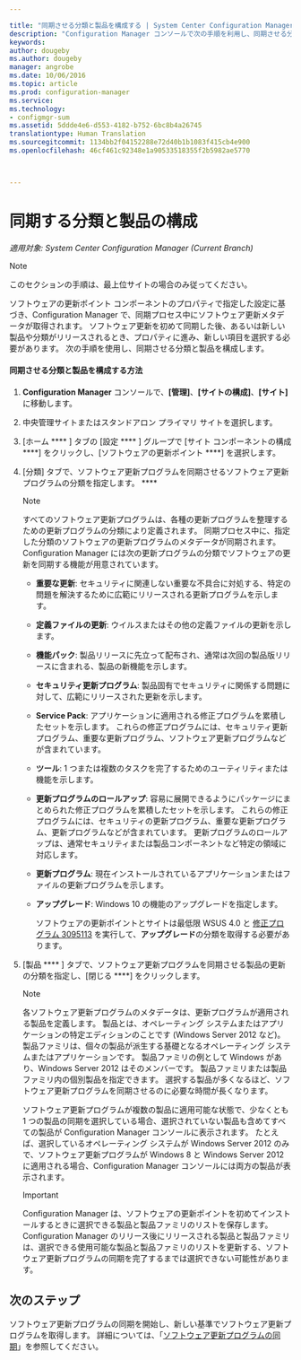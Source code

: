 ```yaml
---

title: "同期させる分類と製品を構成する | System Center Configuration Manager"
description: "Configuration Manager コンソールで次の手順を利用し、同期させる分類と製品を構成します。"
keywords: 
author: dougeby
ms.author: dougeby
manager: angrobe
ms.date: 10/06/2016
ms.topic: article
ms.prod: configuration-manager
ms.service: 
ms.technology:
- configmgr-sum
ms.assetid: 5ddde4e6-d553-4182-b752-6bc8b4a26745
translationtype: Human Translation
ms.sourcegitcommit: 1134bb2f04152288e72d40b1b1083f415cb4e900
ms.openlocfilehash: 46cf461c92348e1a90533518355f2b5982ae5770



---
```

#  <a name="configure-classifications-and-products-to-synchronize"></a>同期する分類と製品の構成  

*適用対象: System Center Configuration Manager (Current Branch)*


> [!NOTE]  
>  このセクションの手順は、最上位サイトの場合のみ従ってください。  

 ソフトウェアの更新ポイント コンポーネントのプロパティで指定した設定に基づき、Configuration Manager で、同期プロセス中にソフトウェア更新メタデータが取得されます。 ソフトウェア更新を初めて同期した後、あるいは新しい製品や分類がリリースされるとき、プロパティに進み、新しい項目を選択する必要があります。 次の手順を使用し、同期させる分類と製品を構成します。  

#### <a name="to-configure-classifications-and-products-to-synchronize"></a>同期させる分類と製品を構成する方法  

1.  **Configuration Manager** コンソールで、**[管理]**、**[サイトの構成]**、**[サイト]** に移動します。

2. 中央管理サイトまたはスタンドアロン プライマリ サイトを選択します。  

3.  [ホーム **** ] タブの [設定 **** ] グループで [サイト コンポーネントの構成 ****] をクリックし、[ソフトウェアの更新ポイント ****] を選択します。

4.  [分類] タブで、ソフトウェア更新プログラムを同期させるソフトウェア更新プログラムの分類を指定します。 ****  

    > [!NOTE]  
    >  すべてのソフトウェア更新プログラムは、各種の更新プログラムを整理するための更新プログラムの分類により定義されます。 同期プロセス中に、指定した分類のソフトウェアの更新プログラムのメタデータが同期されます。 Configuration Manager には次の更新プログラムの分類でソフトウェアの更新を同期する機能が用意されています。  
    >   
    > - **重要な更新**: セキュリティに関連しない重要な不具合に対処する、特定の問題を解決するために広範にリリースされる更新プログラムを示します。  
    > - **定義ファイルの更新**: ウイルスまたはその他の定義ファイルの更新を示します。  
    > - **機能パック**: 製品リリースに先立って配布され、通常は次回の製品版リリースに含まれる、製品の新機能を示します。  
    > - **セキュリティ更新プログラム**: 製品固有でセキュリティに関係する問題に対して、広範にリリースされた更新を示します。  
    > - **Service Pack**: アプリケーションに適用される修正プログラムを累積したセットを示します。 これらの修正プログラムには、セキュリティ更新プログラム、重要な更新プログラム、ソフトウェア更新プログラムなどが含まれています。  
    > - **ツール**: 1 つまたは複数のタスクを完了するためのユーティリティまたは機能を示します。  
    > - **更新プログラムのロールアップ**: 容易に展開できるようにパッケージにまとめられた修正プログラムを累積したセットを示します。 これらの修正プログラムには、セキュリティの更新プログラム、重要な更新プログラム、更新プログラムなどが含まれています。 更新プログラムのロールアップは、通常セキュリティまたは製品コンポーネントなど特定の領域に対応します。  
    > - **更新プログラム**: 現在インストールされているアプリケーションまたはファイルの更新プログラムを示します。  
    > - **アップグレード**: Windows 10 の機能のアップグレードを指定します。  
    >   
    >      ソフトウェアの更新ポイントとサイトは最低限 WSUS 4.0 と [修正プログラム 3095113](https://support.microsoft.com/kb/3095113) を実行して、**アップグレード**の分類を取得する必要があります。  

5.  [製品 **** ] タブで、ソフトウェア更新プログラムを同期させる製品の更新の分類を指定し、[閉じる ****] をクリックします。  

    > [!NOTE]  
    >  各ソフトウェア更新プログラムのメタデータは、更新プログラムが適用される製品を定義します。 製品とは、オペレーティング システムまたはアプリケーションの特定エディションのことです (Windows Server 2012 など)。 製品ファミリは、個々の製品が派生する基礎となるオペレーティング システムまたはアプリケーションです。 製品ファミリの例として Windows があり、Windows Server 2012 はそのメンバーです。 製品ファミリまたは製品ファミリ内の個別製品を指定できます。 選択する製品が多くなるほど、ソフトウェア更新プログラムを同期させるのに必要な時間が長くなります。  
    >   
    >  ソフトウェア更新プログラムが複数の製品に適用可能な状態で、少なくとも 1 つの製品の同期を選択している場合、選択されていない製品も含めてすべての製品が Configuration Manager コンソールに表示されます。 たとえば、選択しているオペレーティング システムが Windows Server 2012 のみで、ソフトウェア更新プログラムが Windows 8 と Windows Server 2012 に適用される場合、Configuration Manager コンソールには両方の製品が表示されます。  

    > [!IMPORTANT]  
    >  Configuration Manager は、ソフトウェアの更新ポイントを初めてインストールするときに選択できる製品と製品ファミリのリストを保存します。 Configuration Manager のリリース後にリリースされる製品と製品ファミリは、選択できる使用可能な製品と製品ファミリのリストを更新する、ソフトウェア更新プログラムの同期を完了するまでは選択できない可能性があります。  


## <a name="next-steps"></a>次のステップ
ソフトウェア更新プログラムの同期を開始し、新しい基準でソフトウェア更新プログラムを取得します。 詳細については、「[ソフトウェア更新プログラムの同期](synchronize-software-updates.md)」を参照してください。



<!--HONumber=Nov16_HO1-->


